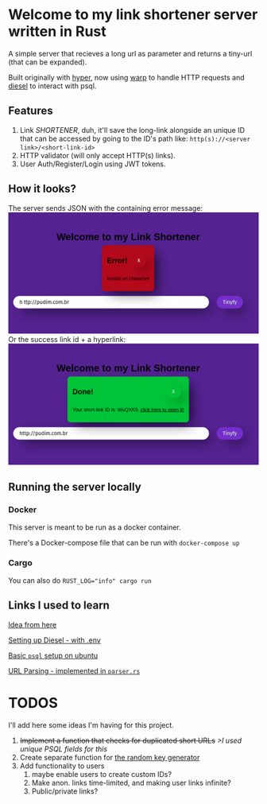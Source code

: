 # Welcome to my link shortener server written in Rust

A simple server that recieves a long url as parameter and returns a tiny-url (that can be expanded).

Built originally with [hyper](https://hyper.rs/), now using [warp](https://github.com/seanmonstar/warp) to handle HTTP requests and [diesel](https://diesel.rs/) to interact with psql.

## Features

1. Link _SHORTENER_, duh, it'll save the long-link alongside an unique ID that can be accessed by going to the ID's path like: `http(s)://<server link>/<short-link-id>`
1. HTTP validator (will only accept HTTP(s) links).
1. User Auth/Register/Login using JWT tokens.

## How it looks?

The server sends JSON with the containing error message:
![error msg](./demo/example_err.png)
Or the success link id + a hyperlink:
![success msg](./demo/example_success.png)

## Running the server locally

### Docker

This server is meant to be run as a docker container.

There's a Docker-compose file that can be run with `docker-compose up`

### Cargo

You can also do `RUST_LOG="info" cargo run`

## Links I used to learn

[Idea from here](https://www.goldsborough.me/rust/web/tutorial/2018/01/20/17-01-11-writing_a_microservice_in_rust/)

[Setting up Diesel - with .env](https://diesel.rs/guides/getting-started)

[Basic `psql` setup on ubuntu](https://www.cherryservers.com/blog/how-to-install-and-setup-postgresql-server-on-ubuntu-20-04)

[URL Parsing - implemented in `parser.rs`](https://www.secretfader.com/blog/2019/01/parsing-validating-assembling-urls-rust/)

# TODOS

I'll add here some ideas I'm having for this project.

1. ~~Implement a function that checks for duplicated short URLs~~
   _>I used unique PSQL fields for this_
1. Create separate function for [the random key generator](https://github.com/pedromarquetti/tiny-link/blob/207c3ec50c536227c535760ba09a8c3f4c620c34/src/db.rs#L16)
1. Add functionality to users
   1. maybe enable users to create custom IDs?
   1. Make anon. links time-limited, and making user links infinite?
   1. Public/private links?
